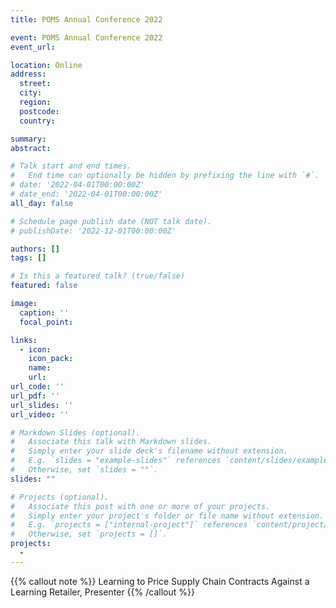 ```yaml
---
title: POMS Annual Conference 2022

event: POMS Annual Conference 2022
event_url: 

location: Online
address:
  street: 
  city: 
  region: 
  postcode: 
  country: 

summary: 
abstract: 

# Talk start and end times.
#   End time can optionally be hidden by prefixing the line with `#`.
# date: '2022-04-01T00:00:00Z'
# date_end: '2022-04-01T00:00:00Z'
all_day: false

# Schedule page publish date (NOT talk date).
# publishDate: '2022-12-01T00:00:00Z'

authors: []
tags: []

# Is this a featured talk? (true/false)
featured: false

image:
  caption: ''
  focal_point: 

links:
  - icon: 
    icon_pack: 
    name: 
    url: 
url_code: ''
url_pdf: ''
url_slides: ''
url_video: ''

# Markdown Slides (optional).
#   Associate this talk with Markdown slides.
#   Simply enter your slide deck's filename without extension.
#   E.g. `slides = "example-slides"` references `content/slides/example-slides.md`.
#   Otherwise, set `slides = ""`.
slides: ""

# Projects (optional).
#   Associate this post with one or more of your projects.
#   Simply enter your project's folder or file name without extension.
#   E.g. `projects = ["internal-project"]` references `content/project/deep-learning/index.md`.
#   Otherwise, set `projects = []`.
projects:
  - 
---
```


{{% callout note %}}
Learning to Price Supply Chain Contracts Against a Learning Retailer, Presenter
{{% /callout %}}
